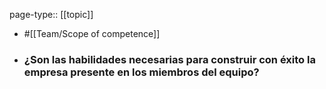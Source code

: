 page-type:: [[topic]]

- #[[Team/Scope of competence]]

- ### ¿Son las habilidades necesarias para construir con éxito la empresa presente en los miembros del equipo?



